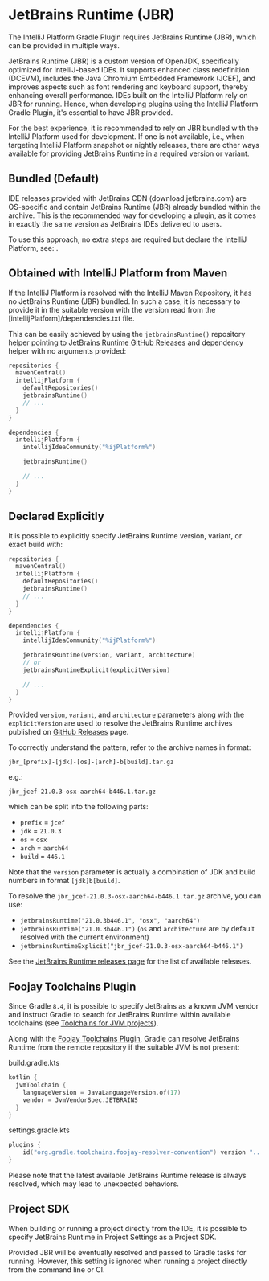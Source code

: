 <!-- Copyright 2000-2024 JetBrains s.r.o. and contributors. Use of this source code is governed by the Apache 2.0 license. -->

# JetBrains Runtime (JBR)

<link-summary>The IntelliJ Platform Gradle Plugin requires JetBrains Runtime (JBR), which can be provided in multiple ways.</link-summary>

<include from="tools_intellij_platform_gradle_plugin.md" element-id="Beta_Status"/>
<include from="tools_intellij_platform_gradle_plugin.md" element-id="faq"/>

JetBrains Runtime (JBR) is a custom version of OpenJDK, specifically optimized for IntelliJ-based IDEs. It supports enhanced class redefinition (DCEVM), includes the Java Chromium Embedded Framework (JCEF), and improves aspects such as font rendering and keyboard support, thereby enhancing overall performance.
IDEs built on the IntelliJ Platform rely on JBR for running.
Hence, when developing plugins using the IntelliJ Platform Gradle Plugin, it's essential to have JBR provided.

For the best experience, it is recommended to rely on JBR bundled with the IntelliJ Platform used for development.
If one is not available, i.e., when targeting IntelliJ Platform snapshot or nightly releases, there are other ways available for providing JetBrains Runtime in a required version or variant.

## Bundled (Default)

IDE releases provided with JetBrains CDN (download.jetbrains.com) are OS-specific and contain JetBrains Runtime (JBR) already bundled within the archive.
This is the recommended way for developing a plugin, as it comes in exactly the same version as JetBrains IDEs delivered to users.

To use this approach, no extra steps are required but declare the IntelliJ Platform, see: [](tools_intellij_platform_gradle_plugin_dependencies_extension.md#target-platforms).

## Obtained with IntelliJ Platform from Maven

If the IntelliJ Platform is resolved with the IntelliJ Maven Repository, it has no JetBrains Runtime (JBR) bundled.
In such a case, it is necessary to provide it in the suitable version with the version read from the <path>[intellijPlatform]/dependencies.txt</path> file.

This can be easily achieved by using the `jetbrainsRuntime()` repository helper pointing to [JetBrains Runtime GitHub Releases](https://github.com/JetBrains/JetBrainsRuntime/releases/) and dependency helper with no arguments provided:

```kotlin
repositories {
  mavenCentral()
  intellijPlatform {
    defaultRepositories()
    jetbrainsRuntime()
    // ...
  }
}

dependencies {
  intellijPlatform {
    intellijIdeaCommunity("%ijPlatform%")

    jetbrainsRuntime()

    // ...
  }
}
```

## Declared Explicitly

It is possible to explicitly specify JetBrains Runtime version, variant, or exact build with:

```kotlin
repositories {
  mavenCentral()
  intellijPlatform {
    defaultRepositories()
    jetbrainsRuntime()
    // ...
  }
}

dependencies {
  intellijPlatform {
    intellijIdeaCommunity("%ijPlatform%")

    jetbrainsRuntime(version, variant, architecture)
    // or
    jetbrainsRuntimeExplicit(explicitVersion)

    // ...
  }
}
```

Provided `version`, `variant`, and `architecture` parameters along with the `explicitVersion` are used to resolve the JetBrains Runtime archives published on [GitHub Releases](https://github.com/JetBrains/JetBrainsRuntime/releases/) page.

To correctly understand the pattern, refer to the archive names in format:
```
jbr_[prefix]-[jdk]-[os]-[arch]-b[build].tar.gz
```
e.g.:
```
jbr_jcef-21.0.3-osx-aarch64-b446.1.tar.gz
```
which can be split into the following parts:

- `prefix` = `jcef`
- `jdk` = `21.0.3`
- `os` = `osx`
- `arch` = `aarch64`
- `build` = `446.1`

Note that the `version` parameter is actually a combination of JDK and build numbers in format `[jdk]b[build]`.

To resolve the `jbr_jcef-21.0.3-osx-aarch64-b446.1.tar.gz` archive, you can use:
- `jetbrainsRuntime("21.0.3b446.1", "osx", "aarch64")`
- `jetbrainsRuntime("21.0.3b446.1")` (`os` and `architecture` are by default resolved with the current environment)
- `jetbrainsRuntimeExplicit("jbr_jcef-21.0.3-osx-aarch64-b446.1")`

See the [JetBrains Runtime releases page](https://github.com/JetBrains/JetBrainsRuntime/releases) for the list of available releases.

## Foojay Toolchains Plugin

Since Gradle `8.4`, it is possible to specify JetBrains as a known JVM vendor and instruct Gradle to search for JetBrains Runtime within available toolchains (see [Toolchains for JVM projects](https://docs.gradle.org/current/userguide/toolchains.html)).

Along with the [Foojay Toolchains Plugin](https://github.com/gradle/foojay-toolchains), Gradle can resolve JetBrains Runtime from the remote repository if the suitable JVM is not present:

<path>build.gradle.kts</path>
```kotlin
kotlin {
  jvmToolchain {
    languageVersion = JavaLanguageVersion.of(17)
    vendor = JvmVendorSpec.JETBRAINS
  }
}
```

<path>settings.gradle.kts</path>
```kotlin
plugins {
    id("org.gradle.toolchains.foojay-resolver-convention") version "..."
}
```

Please note that the latest available JetBrains Runtime release is always resolved, which may lead to unexpected behaviors.

## Project SDK

When building or running a project directly from the IDE, it is possible to specify JetBrains Runtime in Project Settings as a Project SDK.

Provided JBR will be eventually resolved and passed to Gradle tasks for running.
However, this setting is ignored when running a project directly from the command line or CI.
